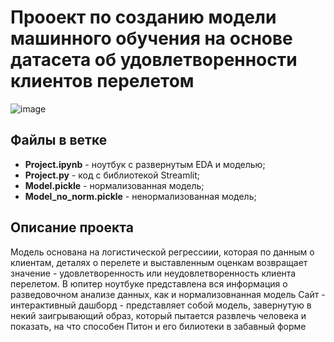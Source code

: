 #  Прооект по созданию модели машинного обучения на основе датасета об удовлетворенности клиентов перелетом

![image](https://github.com/Malassalive/Project_clients/assets/138037131/2cfd5661-2e44-4088-a44e-a37370e6847d)


## Файлы в ветке

* **Project.ipynb** - ноутбук с развернутым EDA и моделью;
* **Project.py** - код с библиотекой Streamlit;
* **Model.pickle** - нормализованная модель;
* **Model_no_norm.pickle** - ненормализованная модель;

## Описание проекта 

Модель основана на логистической регрессиии, которая по данным о клиентам, деталях о перелете и выставленным оценкам возвращает значение - удовлетворенность или неудовлетворенность клиента перелетом.
В юпитер ноутбуке представлена вся информация о разведовочном анализе данных, как и нормализовнанная модель
Сайт - интерактивный дашборд - представляет собой модель, завернутую в некий заигрывающий образ, который пытается развлечь человека и показать, на что способен Питон и его билиотеки в забавный форме
